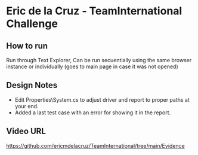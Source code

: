# Eric de la Cruz - TeamInternational Challenge

## How to run

Run through Text Explorer, Can be run secuentially using the same browser instance or individually (goes to main page in case it was not opened)

## Design Notes

- Edit Properties\System.cs to adjust driver and report to proper paths at your end.
- Added a last test case with an error for showing it in the report.

## Video URL

https://github.com/ericmdelacruz/TeamInternational/tree/main/Evidence
